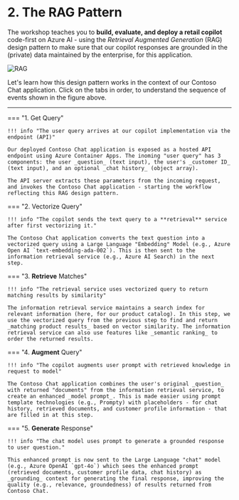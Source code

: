 # 2. The RAG Pattern

The workshop teaches you to **build, evaluate, and deploy a retail copilot** code-first on Azure AI - using the _Retrieval Augmented Generation_ (RAG) design pattern to make sure that our copilot responses are grounded in the (private) data maintained by the enterprise, for this application.

![RAG](./../img/rag-design-pattern.png)
 

Let's learn how this design pattern works in the context of our Contoso Chat application. Click on the tabs in order, to understand the sequence of events shown in the figure above.

---

=== "1. Get Query"

    !!! info "The user query arrives at our copilot implementation via the endpoint (API)"

    Our deployed Contoso Chat application is exposed as a hosted API endpoint using Azure Container Apps. The inoming "user query" has 3 components: the user _question_ (text input), the user's _customer ID_ (text input), and an optional _chat history_ (object array).

    The API server extracts these parameters from the incoming request, and invokes the Contoso Chat application - starting the workflow reflecting this RAG design pattern.

=== "2. Vectorize Query" 

    !!! info "The copilot sends the text query to a **retrieval** service after first vectorizing it."

    The Contoso Chat application converts the text question into a vectorized query using a Large Language "Embedding" Model (e.g., Azure Open AI `text-embedding-ada-002`). This is then sent to the information retrieval service (e.g., Azure AI Search) in the next step.

=== "3. **Retrieve** Matches"

    !!! info "The retrieval service uses vectorized query to return matching results by similarity"

    The information retrieval service maintains a search index for relevant information (here, for our product catalog). In this step, we use the vectorized query from the previous step to find and return _matching product results_ based on vector similarity. The information retrieval service can also use features like _semantic ranking_ to order the returned results.

=== "4. **Augment** Query"

    !!! info "The copilot augments user prompt with retrieved knowledge in request to model"

    The Contoso Chat application combines the user's original _question_ with returned "documents" from the information retrieval service, to create an enhanced _model prompt_. This is made easier using prompt template technologies (e.g., Prompty) with placeholders - for chat history, retrieved documents, and customer profile information - that are filled in at this step.
    

=== "5. **Generate** Response"

    !!! info "The chat model uses prompt to generate a grounded response to user question."

    This enhanced prompt is now sent to the Large Language "chat" model (e.g., Azure OpenAI `gpt-4o`) which sees the enhanced prompt (retrieved documents, customer profile data, chat history) as _grounding_ context for generating the final response, improving the quality (e.g., relevance, groundedness) of results returned from Contoso Chat.